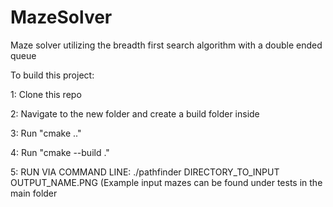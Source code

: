 # MazeSolver
Maze solver utilizing the breadth first search algorithm with a double ended queue

To build this project:

1: Clone this repo

2: Navigate to the new folder and create a build folder inside

3: Run "cmake .."

4: Run "cmake --build ."

5: RUN VIA COMMAND LINE: ./pathfinder DIRECTORY_TO_INPUT OUTPUT_NAME.PNG (Example input mazes can be found under tests in the main folder
